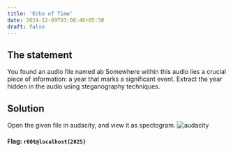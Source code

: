 ```yaml
---
title: 'Echo of Time'
date: 2024-12-09T03:08:46+05:30
draft: false
---
```


## The statement
You found an audio file named ab Somewhere within this audio lies a crucial piece of information: a year that marks a significant event. Extract the year hidden in the audio using steganography techniques.

## Solution
Open the given file in audacity, and view it as spectogram.
![audacity](/posts/root@localhost_writeup_assets/echo.png)

#### Flag: `r00t@localhost{2025}`
